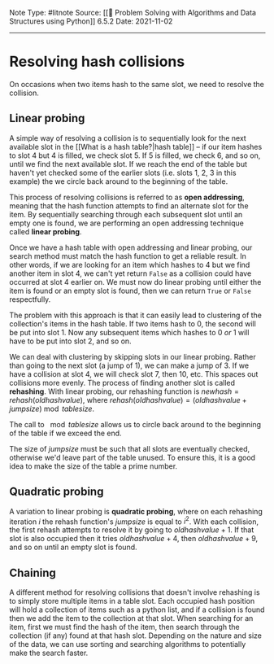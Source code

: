 Note Type: #litnote
Source: [[📖 Problem Solving with Algorithms and Data Structures using Python]] 6.5.2
Date: 2021-11-02

---
# Resolving hash collisions
On occasions when two items hash to the same slot, we need to resolve the collision.

## Linear probing
A simple way of resolving a collision is to sequentially look for the next available slot in the [[What is a hash table?|hash table]] – if our item hashes to slot 4 but 4 is filled, we check slot 5. If 5 is filled, we check 6, and so on, until we find the next available slot. If we reach the end of the table but haven't yet checked some of the earlier slots (i.e. slots 1, 2, 3 in this example) the we circle back around to the beginning of the table.

This process of resolving collisions is referred to as **open addressing**, meaning that the hash function attempts to find an alternate slot for the item. By sequentially searching through each subsequent slot until an empty one is found, we are performing an open addressing technique called **linear probing**.

Once we have a hash table with open addressing and linear probing, our search method must match the hash function to get a reliable result. In other words, if we are looking for an item which hashes to 4 but we find another item in slot 4, we can't yet return `False` as a collision could have occurred at slot 4 earlier on. We must now do linear probing until either the item is found or an empty slot is found, then we can return `True` or `False` respectfully.

The problem with this approach is that it can easily lead to clustering of the collection's items in the hash table. If two items hash to 0, the second will be put into slot 1. Now any subsequent items which hashes to 0 *or* 1 will have to be put into slot 2, and so on.

We can deal with clustering by skipping slots in our linear probing. Rather than going to the next slot (a jump of 1), we can make a jump of 3. If we have a collision at slot 4, we will check slot 7, then 10, etc. This spaces out collisions more evenly. The process of finding another slot is called **rehashing**.  With linear probing, our rehashing function is $newhash = rehash(oldhashvalue)$, where $rehash(oldhashvalue) = (oldhashvalue + jumpsize) \bmod tablesize$.

The call to $\mod tablesize$ allows us to circle back around to the beginning of the table if we exceed the end.

The size of $jumpsize$ must be such that all slots are eventually checked, otherwise we'd leave part of the table unused. To ensure this, it is a good idea to make the size of the table a prime number.

## Quadratic probing
A variation to linear probing is **quadratic probing**, where on each rehashing iteration $i$ the rehash function's $jumpsize$ is equal to $i^2$. With each collision, the first rehash attempts to resolve it by going to $oldhashvalue + 1$. If that slot is also occupied then it tries $oldhashvalue + 4$, then $oldhashvalue + 9$, and so on until an empty slot is found.

## Chaining
A different method for resolving collisions that doesn't involve rehashing is to simply store multiple items in a table slot. Each occupied hash position will hold a collection of items such as a python list, and if a collision is found then we add the item to the collection at that slot. When searching for an item, first we must find the hash of the item, then search through the collection (if any) found at that hash slot. Depending on the nature and size of the data, we can use sorting and searching algorithms to potentially make the search faster.